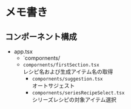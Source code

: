 # メモ書き

## コンポーネント構成

- app.tsx
  - `compornents/
  - `compornents/firstSection.tsx`<br>レシピ名および生成アイテム名の取得
    - `compornents/suggestion.tsx`<br>オートサジェスト
    - `compornents/seriesRecipeSelect.tsx`<br>シリーズレシピの対象アイテム選択

## 
  